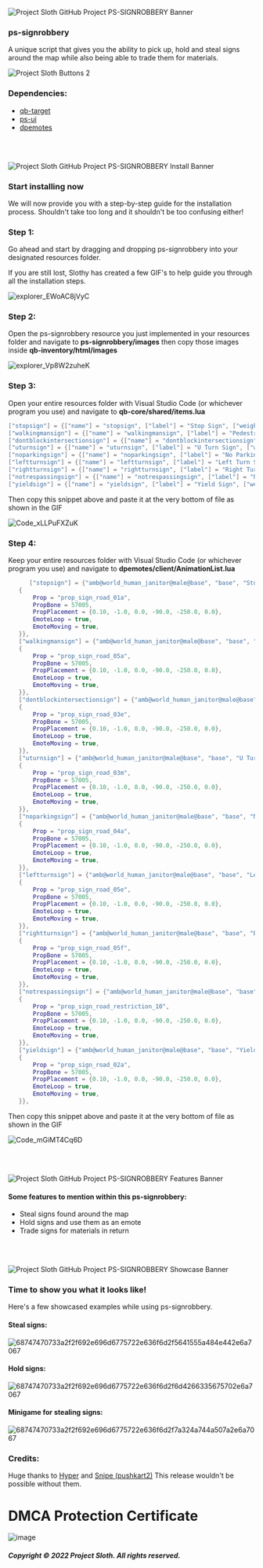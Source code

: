 ![Project Sloth GitHub Project PS-SIGNROBBERY Banner](https://user-images.githubusercontent.com/91661118/170381274-38fdbeda-a6a8-454f-b797-b13b9015ed13.png)

### ps-signrobbery
A unique script that gives you the ability to pick up, hold and steal signs around the map while also being able to trade them for materials.

![Project Sloth Buttons 2](https://user-images.githubusercontent.com/91661118/170381303-087fbd96-dc8a-4048-9716-e5ad7637d3ee.png)

### Dependencies:
* [qb-target](https://github.com/BerkieBb/qb-target)
* [ps-ui](https://github.com/Project-Sloth/ps-ui)
* [dpemotes](https://github.com/andristum/dpemotes)

<br>
<br>

![Project Sloth GitHub Project PS-SIGNROBBERY Install Banner](https://user-images.githubusercontent.com/91661118/170381451-f899a24a-a313-4197-8c68-06ada7931a1b.png)


### Start installing now
We will now provide you with a step-by-step guide for the installation process. Shouldn't take too long and it shouldn't be too confusing either! 

### Step 1:
Go ahead and start by dragging and dropping ps-signrobbery into your designated resources folder.

If you are still lost, Slothy has created a few GIF's to help guide you through all the installation steps.

![explorer_EWoAC8jVyC](https://user-images.githubusercontent.com/91661118/170382891-7a0433c5-bfcd-4d9c-bfdc-48f002aeec74.gif)


### Step 2:
Open the ps-signrobbery resource you just implemented in your resources folder and navigate to **ps-signrobbery/images** then copy those images inside **qb-inventory/html/images**

![explorer_Vp8W2zuheK](https://user-images.githubusercontent.com/91661118/170383180-d7ee5b03-0495-4076-8db4-b482a31ad141.gif)

### Step 3: 
Open your entire resources folder with Visual Studio Code (or whichever program you use) and navigate to **qb-core/shared/items.lua**

```lua
["stopsign"] = {["name"] = "stopsign", ["label"] = "Stop Sign", ["weight"] = 1, ["type"] = "item", ["image"] = "stopsign.png", ["unique"] = false, ["useable"] = true, ["shouldClose"] = true, ["combinable"] = nil, ["description"] = "Stop Sign"},
["walkingmansign"] = {["name"] = "walkingmansign", ["label"] = "Pedestrian Sign", ["weight"] = 1, ["type"] = "item", ["image"] = "walkingmansign.png", ["unique"] = false, ["useable"] = true, ["shouldClose"] = true, ["combinable"] = nil, ["description"] = "Pedestrian Sign"},
["dontblockintersectionsign"] = {["name"] = "dontblockintersectionsign", ["label"] = "Intersection Sign", ["weight"] = 1, ["type"] = "item", ["image"] = "dontblockintersectionsign.png", ["unique"] = false, ["useable"] = true, ["shouldClose"] = true, ["combinable"] = nil, ["description"] = "Intersection Sign"},
["uturnsign"] = {["name"] = "uturnsign", ["label"] = "U Turn Sign", ["weight"] = 1, ["type"] = "item", ["image"] = "uturnsign.png", ["unique"] = false, ["useable"] = true, ["shouldClose"] = true, ["combinable"] = nil, ["description"] = "U Turn Sign"},
["noparkingsign"] = {["name"] = "noparkingsign", ["label"] = "No Parking Sign", ["weight"] = 1, ["type"] = "item", ["image"] = "noparkingsign.png", ["unique"] = false, ["useable"] = true, ["shouldClose"] = true, ["combinable"] = nil, ["description"] = "No Parking Sign"},
["leftturnsign"] = {["name"] = "leftturnsign", ["label"] = "Left Turn Sign", ["weight"] = 1, ["type"] = "item", ["image"] = "leftturnsign.png", ["unique"] = false, ["useable"] = true, ["shouldClose"] = true, ["combinable"] = nil, ["description"] = "Left Turn Sign"},
["rightturnsign"] = {["name"] = "rightturnsign", ["label"] = "Right Turn Sign", ["weight"] = 1, ["type"] = "item", ["image"] = "rightturnsign.png", ["unique"] = false, ["useable"] = true, ["shouldClose"] = true, ["combinable"] = nil, ["description"] = "Right Turn Sign"},
["notrespassingsign"] = {["name"] = "notrespassingsign", ["label"] = "No Trespassing Sign", ["weight"] = 1, ["type"] = "item", ["image"] = "notrespassingsign.png", ["unique"] = false, ["useable"] = true, ["shouldClose"] = true, ["combinable"] = nil, ["description"] = "No Trespassing Sign"},
["yieldsign"] = {["name"] = "yieldsign", ["label"] = "Yield Sign", ["weight"] = 1, ["type"] = "item", ["image"] = "yieldsign.png", ["unique"] = false, ["useable"] = true, ["shouldClose"] = true, ["combinable"] = nil, ["description"] = "Yield Sign"},
```

Then copy this snippet above and paste it at the very bottom of file as shown in the GIF

![Code_xLLPuFXZuK](https://user-images.githubusercontent.com/91661118/170383607-9ed085c2-e6d6-40a1-9f03-71f025eb3476.gif)

### Step 4: 
Keep your entire resources folder with Visual Studio Code (or whichever program you use) and navigate to **dpemotes/client/AnimationList.lua**

```lua
      ["stopsign"] = {"amb@world_human_janitor@male@base", "base", "Stop Sign", AnimationOptions =
   {
       Prop = "prop_sign_road_01a",
       PropBone = 57005,
       PropPlacement = {0.10, -1.0, 0.0, -90.0, -250.0, 0.0},
       EmoteLoop = true,
       EmoteMoving = true,
   }},
   ["walkingmansign"] = {"amb@world_human_janitor@male@base", "base", "Walking Man Sign", AnimationOptions =
   {
       Prop = "prop_sign_road_05a",
       PropBone = 57005,
       PropPlacement = {0.10, -1.0, 0.0, -90.0, -250.0, 0.0},
       EmoteLoop = true,
       EmoteMoving = true,
   }},
   ["dontblockintersectionsign"] = {"amb@world_human_janitor@male@base", "base", "Intersection Sign", AnimationOptions =
   {
       Prop = "prop_sign_road_03e",
       PropBone = 57005,
       PropPlacement = {0.10, -1.0, 0.0, -90.0, -250.0, 0.0},
       EmoteLoop = true,
       EmoteMoving = true,
   }},
   ["uturnsign"] = {"amb@world_human_janitor@male@base", "base", "U Turn Sign", AnimationOptions =
   {
       Prop = "prop_sign_road_03m",
       PropBone = 57005,
       PropPlacement = {0.10, -1.0, 0.0, -90.0, -250.0, 0.0},
       EmoteLoop = true,
       EmoteMoving = true,
   }},
   ["noparkingsign"] = {"amb@world_human_janitor@male@base", "base", "No Parking Sign", AnimationOptions =
   {
       Prop = "prop_sign_road_04a",
       PropBone = 57005,
       PropPlacement = {0.10, -1.0, 0.0, -90.0, -250.0, 0.0},
       EmoteLoop = true,
       EmoteMoving = true,
   }},
   ["leftturnsign"] = {"amb@world_human_janitor@male@base", "base", "Left Turn Sign", AnimationOptions =
   {
       Prop = "prop_sign_road_05e",
       PropBone = 57005,
       PropPlacement = {0.10, -1.0, 0.0, -90.0, -250.0, 0.0},
       EmoteLoop = true,
       EmoteMoving = true,
   }},
   ["rightturnsign"] = {"amb@world_human_janitor@male@base", "base", "Right Turn Sign", AnimationOptions =
   {
       Prop = "prop_sign_road_05f",
       PropBone = 57005,
       PropPlacement = {0.10, -1.0, 0.0, -90.0, -250.0, 0.0},
       EmoteLoop = true,
       EmoteMoving = true,
   }},
   ["notrespassingsign"] = {"amb@world_human_janitor@male@base", "base", "No Trespassing Sign", AnimationOptions =
   {
       Prop = "prop_sign_road_restriction_10",
       PropBone = 57005,
       PropPlacement = {0.10, -1.0, 0.0, -90.0, -250.0, 0.0},
       EmoteLoop = true,
       EmoteMoving = true,
   }},
   ["yieldsign"] = {"amb@world_human_janitor@male@base", "base", "Yield Sign", AnimationOptions =
   {
       Prop = "prop_sign_road_02a",
       PropBone = 57005,
       PropPlacement = {0.10, -1.0, 0.0, -90.0, -250.0, 0.0},
       EmoteLoop = true,
       EmoteMoving = true,
   }},
```

Then copy this snippet above and paste it at the very bottom of file as shown in the GIF

![Code_mGiMT4Cq6D](https://user-images.githubusercontent.com/91661118/170383828-72f8baa4-b05b-49b0-9170-bd766d04a95e.gif)

<br>
<br>

![Project Sloth GitHub Project PS-SIGNROBBERY Features Banner](https://user-images.githubusercontent.com/91661118/170384824-5b45be83-e7e0-4d0d-bfca-d3145b13a19a.png)


#### Some features to mention within this ps-signrobbery:
* Steal signs found around the map
* Hold signs and use them as an emote
* Trade signs for materials in return

<br>
<br>

![Project Sloth GitHub Project PS-SIGNROBBERY Showcase Banner](https://user-images.githubusercontent.com/91661118/170385405-454dcad3-c4c7-441a-b532-bd5442bc91e9.png)


### Time to show you what it looks like!
Here's a few showcased examples while using ps-signrobbery.

#### Steal signs:
![68747470733a2f2f692e696d6775722e636f6d2f5641555a484e442e6a7067](https://user-images.githubusercontent.com/91661118/170385069-6accb747-f1a6-433e-a0f3-4ff61c20fcdc.png)

#### Hold signs:
![68747470733a2f2f692e696d6775722e636f6d2f6d4266335675702e6a7067](https://user-images.githubusercontent.com/91661118/170385102-f9258aaa-5a39-4a6c-81ca-02835a02e70f.png)

#### Minigame for stealing signs:
![68747470733a2f2f692e696d6775722e636f6d2f7a324a744a507a2e6a7067](https://user-images.githubusercontent.com/91661118/170385143-01a810d1-3800-49ab-94e6-0f3ca8275b95.png)

### Credits:
Huge thanks to [Hyper](https://github.com/itsHyper) and [Snipe (pushkart2)](https://github.com/pushkart2) This release wouldn't be possible without them.

# DMCA Protection Certificate
![image](https://user-images.githubusercontent.com/82112471/171913955-7d3f409e-e8de-4977-b5c3-bd23b14f980a.png)

##### Copyright © 2022 Project Sloth. All rights reserved.

